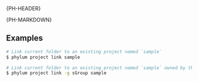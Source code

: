{PH-HEADER}

{PH-MARKDOWN}

## Examples

```sh
# Link current folder to an existing project named `sample`
$ phylum project link sample

# Link current folder to an existing project named `sample` owned by the group `sGroup`
$ phylum project link -g sGroup sample
```

